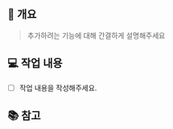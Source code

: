 <!-- --------------------------------------------------------- -->
<!-- 제목 작성 규칙✅ : 이슈명 -->
<!-- [예시] 로그인 페이지 추가 -->
<!-- --------------------------------------------------------- -->

## 🚀 개요
> 추가하려는 기능에 대해 간결하게 설명해주세요

## 💻 작업 내용
- [ ] 작업 내용을 작성해주세요.

## 📚 참고
<!-- (선택사항) 작성이 필요한 경우만 추가 -->

<!-- --------------------------------------------------------- -->
<!-- 이슈 발행 후 아래와 같은 규칙으로 로컬에서 브랜치 생성 후 작업 -->
<!-- 브랜치 생성 규칙✅ : 라벨/#이슈번호-개요 -->
<!-- [예시] feat/#15-login  -->
<!-- --------------------------------------------------------- -->
